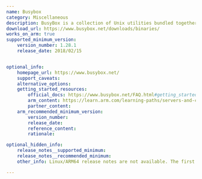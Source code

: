 ```yaml
---
name: Busybox
category: Miscellaneous
description: BusyBox is a collection of Unix utilities bundled together into one executable file.
download_url: https://www.busybox.net/downloads/binaries/
works_on_arm: true
supported_minimum_version:
    version_number: 1.28.1
    release_date: 2018/02/15


optional_info: 
    homepage_url: https://www.busybox.net/
    support_caveats:
    alternative_options:
    getting_started_resources:
        official_docs: https://www.busybox.net/FAQ.html#getting_started
        arm_content: https://learn.arm.com/learning-paths/servers-and-cloud-computing/refinfra-quick-start/build-2/
        partner_content:
    arm_recommended_minimum_version:
        version_number:
        release_date:
        reference_content:
        rationale:

optional_hidden_info:
    release_notes__supported_minimum:
    release_notes__recommended_minimum:
    other_info: Linux/ARM64 release notes are not available. The first Linux/armv8 tar is available from version v1.28.1 and  can be found [here](https://www.busybox.net/downloads/binaries/1.28.1-defconfig-multiarch/).

---
```

